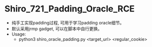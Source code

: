 # Shiro_721_Padding_Oracle_RCE
- 纯手工实现padding过程, 可用于学习padding oracle细节。
- 默认采用jrmp gadget, 可以在脚本中自行更换。
- Usage:
  - python3 shiro_oracle_padding.py <target_url> <regular_cookie>
